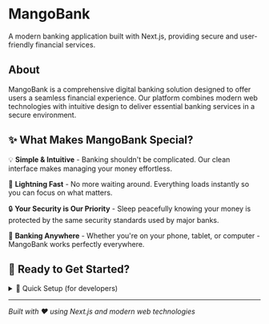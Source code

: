 # MangoBank

A modern banking application built with Next.js, providing secure and user-friendly financial services.

## About

MangoBank is a comprehensive digital banking solution designed to offer users a seamless financial experience. Our platform combines modern web technologies with intuitive design to deliver essential banking services in a secure environment.

## ✨ What Makes MangoBank Special?

💡 **Simple & Intuitive** - Banking shouldn't be complicated. Our clean interface makes managing your money effortless.

🚀 **Lightning Fast** - No more waiting around. Everything loads instantly so you can focus on what matters.

🔒 **Your Security is Our Priority** - Sleep peacefully knowing your money is protected by the same security standards used by major banks.

📱 **Banking Anywhere** - Whether you're on your phone, tablet, or computer - MangoBank works perfectly everywhere.

## 🎯 Ready to Get Started?

<details>
<summary>🚀 Quick Setup (for developers)</summary>

```bash
# Get the code
git clone https://github.com/laur221/MangoBank.git

# Jump in
cd MangoBank && npm install

# Start exploring
npm run dev
```

Visit `http://localhost:3000` and see the magic happen! ✨

</details>

---

*Built with ❤️ using Next.js and modern web technologies*
